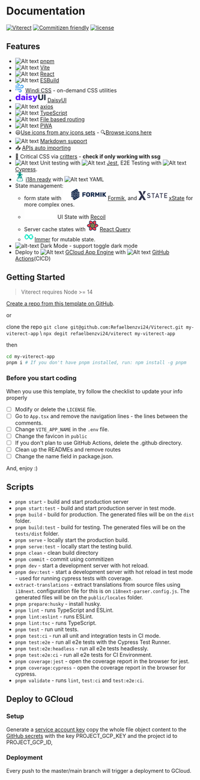 # Documentation

[![Viterect](https://img.shields.io/endpoint?url=https://dashboard.cypress.io/badge/simple/rtddw4&style=flat&logo=cypress)](https://dashboard.cypress.io/projects/rtddw4/runs)
[![Commitizen friendly](https://img.shields.io/badge/commitizen-friendly-brightgreen.svg)](http://commitizen.github.io/cz-cli/)
[![license](https://img.shields.io/badge/license-MIT-green.svg)]()

## Features

- ![Alt text](https://api.iconify.design/vscode-icons:file-type-light-pnpm.svg) [pnpm](https://pnpm.io/)
- ![Alt text](https://api.iconify.design/logos:vitejs.svg) [Vite](https://github.com/vitejs/vite)
- ![Alt text](https://api.iconify.design/vscode-icons:file-type-reactjs.svg) [React](https://github.com/facebook/react)
- ![Alt text](https://api.iconify.design/logos:esbuild.svg) [ESBuild](https://github.com/evanw/esbuild)
- ![Alt text](.github/assets/file-icons_windi.svg) [Windi CSS](https://windicss.org/) - on-demand CSS utilities
- ![Alt text](.github/assets/logo-daisyui.svg) [DaisyUI](https://github.com/saadeghi/daisyui)
- ![Alt text](https://api.iconify.design/vscode-icons:file-type-apib2.svg) [axios](https://github.com/axios/axios)
- ![Alt text](https://api.iconify.design/vscode-icons:file-type-typescript-official.svg) [TypeScript](https://github.com/microsoft/TypeScript)
- ![Alt text](https://api.iconify.design/vscode-icons:folder-type-route.svg) [File based routing](https://github.com/hannoeru/vite-plugin-pages)
- ![Alt text](https://api.iconify.design/logos:pwa.svg) [PWA](https://github.com/antfu/vite-plugin-pwa)
- 😃[Use icons from any icons sets](https://github.com/antfu/unplugin-icons) -
  🔍[Browse icons here](https://icones.js.org/)
- ![Alt text](https://api.iconify.design/vscode-icons:file-type-markdown.svg) [Markdown support](https://github.com/Leonewu/vite-plugin-react-md)
- 📥 [APIs auto importing](https://github.com/antfu/unplugin-auto-import)
- 🦔 Critical CSS via [critters](https://github.com/GoogleChromeLabs/critters) - **check if only working with ssg**
- ![Alt text](https://api.iconify.design/vscode-icons:file-type-testts.svg) Unit testing
  with ![Alt text](https://api.iconify.design/vscode-icons:file-type-jest.svg) [Jest](https://jestjs.io/), E2E Testing
  with ![Alt text](https://api.iconify.design/vscode-icons:file-type-cypress.svg) [Cypress](https://www.cypress.io/).
- ![Alt text](.github/assets/simple-icons_i18next.svg) [i18n ready]()
  with ![Alt text](https://api.iconify.design/vscode-icons:file-type-light-yaml.svg) YAML
- State management:
    - form state with ![Alt text](./.github/assets/formik.svg) [Formik](https://formik.org/docs/overview),
      and ![Alt text](.github/assets/logos_xstate.svg) [xState](https://xstate.js.org/) for more complex ones.
    - ![Alt text](.github/assets/recoil.svg) UI State with  [Recoil](https://recoiljs.org/)
    - Server cache states
      with ![Alt text](.github/assets/emblem-light-628080660fddb35787ff6c77e97ca43e.svg)  [React Query](https://react-query.tanstack.com/overview)
    - ![Alt text](.github/assets/simple-icons_immer.svg) [Immer](https://immerjs.github.io/immer/) for mutable state.
- ![alt-text](https://api.iconify.design/icon-park:dark-mode.svg) Dark Mode - support toggle dark mode
- Deploy to ![Alt text](https://api.iconify.design/logos:google-cloud.svg) [GCloud App Engine]()
  with ![Alt text](https://api.iconify.design/logos:github-octocat.svg) [GitHub Actions]()(CICD)

## Getting Started

> Viterect requires Node >= 14

[Create a repo from this template on GitHub](https://github.com/refaelbenzvi24/viterect/generate).

or

clone the repo `git clone git@github.com:Refaelbenzvi24/Viterect.git my-viterect-app`
\ `npx degit refaelbenzvi24/viterect my-viterect-app`

then

```bash
cd my-viterect-app
pnpm i # If you don't have pnpm installed, run: npm install -g pnpm
```

### Before you start coding

When you use this template, try follow the checklist to update your info properly

- [ ] Modify or delete the `LICENSE` file.
- [ ] Go to `App.tsx` and remove the navigation lines - the lines between the comments.
- [ ] Change `VITE_APP_NAME` in the `.env` file.
- [ ] Change the favicon in `public`
- [ ] If you don't plan to use GitHub Actions, delete the .github directory.
- [ ] Clean up the READMEs and remove routes
- [ ] Change the name field in package.json.

And, enjoy :)

## Scripts

- `pnpm start` - build and start production server
- `pnpm start:test` - build and start production server in test mode.
- `pnpm build` - build for production. The generated files will be on the `dist` folder.
- `pnpm build:test` - build for testing. The generated files will be on the `tests/dist` folder.
- `pnpm serve` - locally start the production build.
- `pnpm serve:test` - locally start the testing build.
- `pnpm clean` - clean build directory
- `pnpm commit` - commit using commitizen
- `pnpm dev` - start a development server with hot reload.
- `pnpm dev:test` - start a development server with hot reload in test mode - used for running cypress tests with
  coverage.
- `extract-translations` - extract translations from source files using `i18next`. configuration file for this is
  on `i18next-parser.config.js`. The generated files will be on the `public/locales` folder.
- `pnpm prepare:husky` - install husky.
- `pnpm lint` - runs TypeScript and ESLint.
- `pnpm lint:eslint` - runs ESLint.
- `pnpm lint:tsc` - runs TypeScript.
- `pnpm test` - run unit tests.
- `pnpm test:ci` - run all unit and integration tests in CI mode.
- `pnpm test:e2e` - run all e2e tests with the Cypress Test Runner.
- `pnpm test:e2e:headless` - run all e2e tests headlessly.
- `pnpm test:e2e:ci` - run all e2e tests for CI Environment.
- `pnpm coverage:jest` - open the coverage report in the browser for jest.
- `pnpm coverage:cypress` - open the coverage report in the browser for cypress.
- `pnpm validate` - runs `lint`, `test:ci` and `test:e2e:ci`.

## Deploy to GCloud

### Setup

Generate a [service account key](https://cloud.google.com/iam/docs/creating-managing-service-account-keys) copy the
whole file object content to the [GitHub secrets](https://docs.github.com/en/actions/security-guides/encrypted-secrets)
with the key PROJECT_GCP_KEY and the project id to PROJECT_GCP_ID,

### Deployment

Every push to the master/main branch will trigger a deployment to GCloud.

